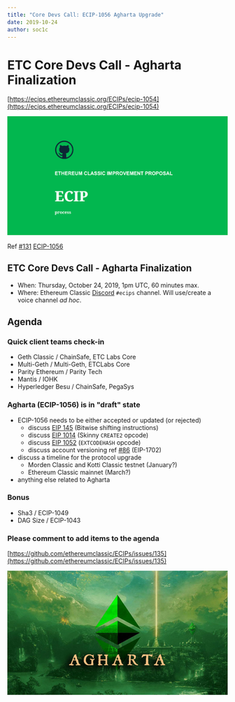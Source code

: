```yaml
---
title: "Core Devs Call: ECIP-1056 Agharta Upgrade"
date: 2019-10-24
author: soc1c
---
```


# ETC Core Devs Call - Agharta Finalization

[https://ecips.ethereumclassic.org/ECIPs/ecip-1054](https://ecips.ethereumclassic.org/ECIPs/ecip-1054)

![Final of the Final Call: ECIP-1054 Atlantis Upgrade](./ethereum_classic_ecip_wallpaper.png)

Ref [#131](https://github.com/ethereumclassic/ECIPs/issues/131) [ECIP-1056](https://github.com/ethereumclassic/ECIPs/blob/master/_specs/ecip-1056.md)

## ETC Core Devs Call - Agharta Finalization

* When: Thursday, October 24, 2019, 1pm UTC, 60 minutes max.
* Where: Ethereum Classic [Discord](https://discord.gg/dwxb6nf) `#ecips` channel. Will use/create a voice channel *ad hoc*.

## Agenda

### Quick client teams check-in

* Geth Classic / ChainSafe, ETC Labs Core
* Multi-Geth / Multi-Geth, ETCLabs Core
* Parity Ethereum / Parity Tech
* Mantis / IOHK
* Hyperledger Besu / ChainSafe, PegaSys

### Agharta (ECIP-1056) is in "draft" state

* ECIP-1056 needs to be either accepted or updated (or rejected)
    * discuss [EIP 145](https://eips.ethereum.org/EIPS/eip-145) (Bitwise shifting instructions)
    * discuss [EIP 1014](https://eips.ethereum.org/EIPS/eip-1014) (Skinny `CREATE2` opcode)
    * discuss [EIP 1052](https://eips.ethereum.org/EIPS/eip-1052) (`EXTCODEHASH` opcode)
    * discuss account versioning ref [#86](https://github.com/ethereumclassic/ECIPs/pull/86) (EIP-1702)
* discuss a timeline for the protocol upgrade
    * Morden Classic and Kotti Classic testnet (January?)
    * Ethereum Classic mainnet (March?)
* anything else related to Agharta

### Bonus

* Sha3 / ECIP-1049
* DAG Size / ECIP-1043

### Please comment to add items to the agenda

[https://github.com/ethereumclassic/ECIPs/issues/135](https://github.com/ethereumclassic/ECIPs/issues/135)

![Final of the Final Call: ECIP-1054 Atlantis Upgrade](./agharta-banner.jpg)
